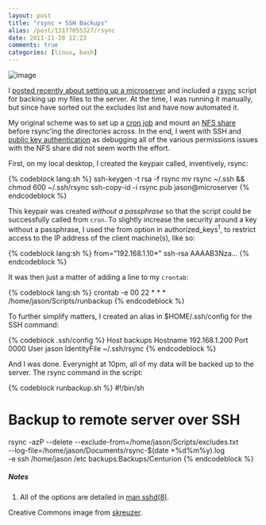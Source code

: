 ```yaml
---
layout: post
title: "rsync + SSH Backups"
alias: /post/13177055327/rsync
date: 2011-11-28 12:23
comments: true
categories: [linux, bash]
---
```

![image](http://dl.dropbox.com/u/261312/Blog-images/rsync-ssh.png)

I [posted recently about setting up a microserver](http://jasonwryan.com/blog/2011/11/18/microserver/ "Writeup of microserver setup")
and included a
[rsync](http://en.wikipedia.org/wiki/Rsync "Wikipedia rsync article")
script for backing up my files to the server. At the time, I was running
it manually, but since have sorted out the excludes list and have now
automated it.

My original scheme was to set up a 
[cron job](http://en.wikipedia.org/wiki/Cron "Wikipedia entry on cron") and
mount an 
[NFS share](http://en.wikipedia.org/wiki/Network_File_System_%28protocol%29 "Wikipedia NFS protocol article")
before rsync’ing the directories across. In the end, I went with SSH and
[public key authentication](http://en.wikipedia.org/wiki/Public-key_cryptography "Wikipedia: public key cryptography")
as debugging all of the various permissions issues with the NFS share
did not seem worth the effort.

First, on my local desktop, I created the keypair called, inventively,
rsync:

{% codeblock lang:sh %}
ssh-keygen -t rsa -f rsync
mv rsync ~/.ssh && chmod 600 ~/.ssh/rsync
ssh-copy-id -i rsync.pub jason@microserver
{% endcodeblock %}

This keypair was created *without a passphrase* so that the script could
be successfully called from `cron`. To slightly increase the security
around a key without a passphrase, I used the from option in
authorized\_keys<sup>1</sup>, to restrict access to the IP address of the client
machine(s), like so:

{% codeblock lang:sh %}
from="192.168.1.10*" ssh-rsa AAAAB3Nza...
{% endcodeblock %}

It was then just a matter of adding a line to my `crontab`:

{% codeblock lang:sh %}
crontab -e
00 22 * * * /home/jason/Scripts/runbackup
{% endcodeblock %}

To further simplify matters, I created an alias in <span class="file">$HOME/.ssh/config</span> for
the SSH command:

{% codeblock .ssh/config %}
Host backups
   Hostname 192.168.1.200
   Port 0000
   User jason
   IdentityFile ~/.ssh/rsync
{% endcodeblock %}

And I was done. Everynight at 10pm, all of my data will be backed up to
the server. The rsync command in the script:

{% codeblock runbackup.sh %}
#!/bin/sh
# Backup to remote server over SSH

rsync -azP --delete --exclude-from=/home/jason/Scripts/excludes.txt \
    --log-file=/home/jason/Documents/rsync-$(date +%d%m%y).log \
    -e ssh /home/jason /etc backups:Backups/Centurion
{% endcodeblock %}

##### Notes
1. All of the options are detailed in [man sshd(8)](http://www.manpagez.com/man/8/sshd/ "manual page for sshd").

Creative Commons image from
[skreuzer](http://www.flickr.com/photos/skreuzer/511738484/ "Flickr image from skreuzer").
